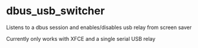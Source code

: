 # dbus_usb_switcher
Listens to a dbus session and enables/disables usb relay from screen saver

Currently only works with XFCE and a single serial USB relay